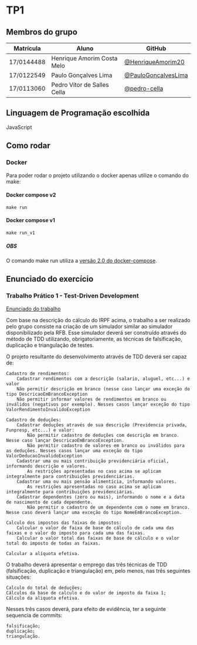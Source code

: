 # TP1

## Membros do grupo

| Matrícula  | Aluno                       | GitHub                                                       |
| ---------- | --------------------------- | ------------------------------------------------------------ |
| 17/0144488 | Henrique Amorim Costa Melo  | [@HenriqueAmorim20](https://github.com/HenriqueAmorim20)     |
| 17/0122549 | Paulo Gonçalves Lima        | [@PauloGoncalvesLima](https://github.com/PauloGoncalvesLima) |
| 17/0113060 | Pedro Vítor de Salles Cella | [@pedro-cella](https://github.com/pedro-cella)               |

## Linguagem de Programação escolhida

JavaScript

## Como rodar

### Docker

Para poder rodar o projeto utilizando o docker apenas utilize o comando do make:

#### Docker compose v2

``make run``

#### Docker compose v1

``make run_v1``

##### OBS

O comando make run utiliza a [versão 2.0 do docker-compose](https://www.docker.com/blog/announcing-compose-v2-general-availability/).

## Enunciado do exercício

### Trabalho Prático 1 - Test-Driven Development

[Enunciado do trabalho](https://github.com/andrelanna/fga0242/tree/master/tp1)

Com base na descrição do cálculo do IRPF acima, o trabalho a ser realizado pelo grupo consiste na criação de um simulador similar ao simulador disponibilizado pela RFB. Esse simulador deverá ser construído através do método de TDD utilizando, obrigatoriamente, as técnicas de falsificação, duplicação e triangulação de testes.

O projeto resultante do desenvolvimento através de TDD deverá ser capaz de:

    Cadastro de rendimentos:
        Cadastrar rendimentos com a descrição (salario, aluguel, etc...) e valor
        Não permitir descrição em branco (nesse caso lançar uma exceção do tipo DescricaoEmBrancoException
        Não permitir informar valores de rendimentos em branco ou inválidos (negativos por exemplo). Nesses casos lançar exceção do tipo ValorRendimentoInvalidoException

    Cadastro de deduções:
        Cadastrar deduções através de sua descrição (Previdencia privada, Funpresp, etc...) e valor:
            Não permitir cadastro de deduções com descrição em branco. Nesse caso lançar DescricaoEmBrancoException.
            Não permitir cadastro de valores em branco ou inválidos para as deduções. Nesses casos lançar uma exceção do tipo ValorDeducaoInvalidoException
        Cadastrar uma ou mais contribuição previdenciária oficial, informando descrição e valores.
            As restrições apresentadas no caso acima se aplicam integralmente para contribuições previdenciárias.
        Cadastrar uma ou mais pensão alimentícia, informando valores.
            As restrições apresentadas no caso acima se aplicam integralmente para contribuições previdenciárias.
        Cadastrar dependentes (zero ou mais), informando o nome e a data de nascimento de cada dependente.
            Não permitir o cadastro de um dependente com o nome em branco. Nesse caso deverá lançar uma exceção do tipo NomeEmBrancoException.

    Calculo dos impostos das faixas de impostos:
        Calcular o valor de faixa de base de cálculo de cada uma das faixas e o valor do imposto para cada uma das faixas.
        Calcular o valor total das faixas de base de cálculo e o valor total do imposto de todas as faixas.

    Calcular a alíquota efetiva.

O trabalho deverá apresentar o emprego das três técnicas de TDD (falsificação, duplicação e triangulação) em, pelo menos, nas três seguintes situações:

    Calculo do total de deduções;
    Cálculos da base de calculo e do valor de imposto da faixa 1;
    Cálculo da aliquota efetiva.

Nesses três casos deverá, para efeito de evidência, ter a seguinte sequencia de commits:

    falsificação;
    duplicação;
    triangulação.
